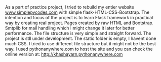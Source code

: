 As a part of practice project, I tried to rebuild my entier website www.simplepycodes.com with simple flask-HTML-CSS-Bootstrap. 
The intention and focus of the project is to learn Flask framework in practical way by creating real project. Pages created by raw HTML and Bootstrap. Smtplib for mail handling which I might change it later for better performance. The file structure is very simple and straight forward. The project is stll under development. The static folder is empty, I havent done much CSS. I tried to use different file structure but it might not be the best way. I used pythonanywhere.com to host the site and you can check the online version at:
http://khashayarn.pythonanywhere.com
